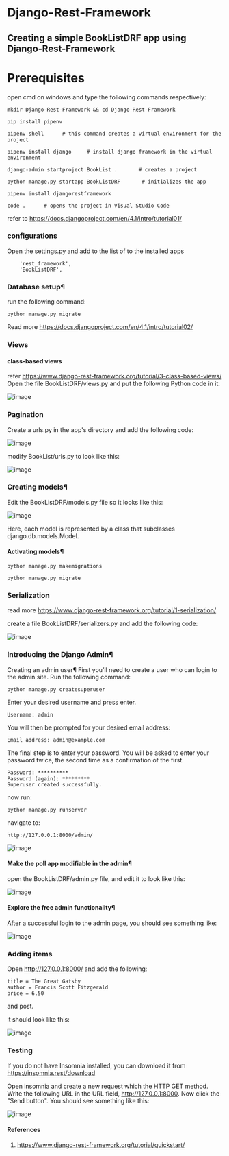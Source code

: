 # Django-Rest-Framework
## Creating a simple BookListDRF app using Django-Rest-Framework
# Prerequisites
open cmd on windows and type the following commands respectively:

    mkdir Django-Rest-Framework && cd Django-Rest-Framework
    
    pip install pipenv

    pipenv shell      # this command creates a virtual environment for the project
    
    pipenv install django     # install django framework in the virtual environment
    
    django-admin startproject BookList .       # creates a project
    
    python manage.py startapp BookListDRF       # initializes the app
    
    pipenv install djangorestframework
    
    code .      # opens the project in Visual Studio Code
    
refer to https://docs.djangoproject.com/en/4.1/intro/tutorial01/
    
### configurations
Open the settings.py and add to the list of to the installed apps 
        
        'rest_framework',
        'BookListDRF',

### Database setup¶
run the following command:

    python manage.py migrate

Read more https://docs.djangoproject.com/en/4.1/intro/tutorial02/
### Views
#### class-based views
refer https://www.django-rest-framework.org/tutorial/3-class-based-views/
Open the file BookListDRF/views.py and put the following Python code in it:

![image](images/views.PNG)

### Pagination
Create a urls.py in the app's directory and add the following code:

![image](images/urls.PNG)

modify BookList/urls.py to look like this:

![image](images/bkl-urls.PNG)

### Creating models¶
Edit the BookListDRF/models.py file so it looks like this:

![image](images/models.PNG)

Here, each model is represented by a class that subclasses django.db.models.Model.

#### Activating models¶
    python manage.py makemigrations

    python manage.py migrate

### Serialization
read more https://www.django-rest-framework.org/tutorial/1-serialization/

create a file BookListDRF/serializers.py and add the following code:

![image](images/serializers.PNG)

### Introducing the Django Admin¶
Creating an admin user¶
First you’ll need to create a user who can login to the admin site. Run the following command:

    python manage.py createsuperuser

Enter your desired username and press enter.

    Username: admin

You will then be prompted for your desired email address:

    Email address: admin@example.com

The final step is to enter your password. You will be asked to enter your password twice, the second time as a confirmation of the first.

    Password: **********
    Password (again): *********
    Superuser created successfully.

now run:

    python manage.py runserver

navigate to:

    http://127.0.0.1:8000/admin/

![image](images/d-admin.PNG)

#### Make the poll app modifiable in the admin¶
open the BookListDRF/admin.py file, and edit it to look like this:

![image](images/admin.PNG)

#### Explore the free admin functionality¶
After a successful login to the admin page, you should see something like:

![image](images/ad_minapp.PNG)


### Adding items 

Open http://127.0.0.1:8000/ and add the following:

    title = The Great Gatsby
    author = Francis Scott Fitzgerald
    price = 6.50
and post.

it should look like this:

![image](images/API.PNG)

### Testing
If you do not have Insomnia installed, you can download it from https://insomnia.rest/download

Open insomnia and create a new request which the HTTP GET method. Write the following URL in the URL field, http://127.0.0.1:8000. Now click the "Send button". You should see something like this:

![image](images/test.PNG)

#### References
1) https://www.django-rest-framework.org/tutorial/quickstart/

